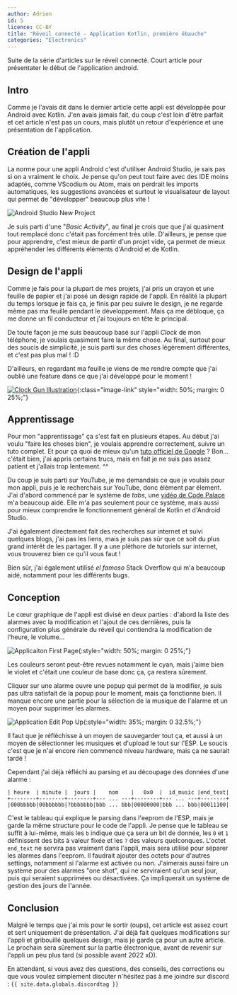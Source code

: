 ```yaml
---
author: Adrien
id: 5
licence: CC-BY
title: "Réveil connecté - Application Kotlin, première ébauche"
categories: "Electronics"
---
```


Suite de la série d'articles sur le réveil connecté. Court article pour présentater le début de l'application android.

## Intro

Comme je l'avais dit dans le dernier article cette appli est développée pour Android avec Kotlin.  J'en avais jamais fait, du coup c'est loin d'être parfait et cet article n'est pas un cours, mais plutôt un retour d'expérience et une présentation de l'application.

## Création de l'appli

La norme pour une appli Android c'est d'utiliser Android Studio, je sais pas si on a vraiment le choix. Je pense qu'on peut tout faire avec des IDE moins adaptés, comme VScodium ou Atom, mais on perdrait les imports automatiques, les suggestions avancées et surtout le visualisateur de layout qui permet de "développer" beaucoup plus vite !

![Android Studio New Project](/assets/images/5_1_android_studio_new_project.webp)

Je suis parti d'une "*Basic Activity*", au final je crois que que j'ai quasiment tout remplacé donc c'était pas forcément très utile. D'ailleurs, je pense que pour apprendre, c'est mieux de partir d'un projet vide, ça permet de mieux appréhender les différents éléments d'Android et de Kotlin.

## Design de l'appli

Comme je fais pour la plupart de mes projets, j'ai pris un crayon et une feuille de papier et j'ai posé un design rapide de l'appli. En réalité la plupart du temps lorsque je fais ça, je finis par peu suivre le design, je ne regarde même pas ma feuille pendant le développement. Mais ça me débloque, ça me donne un fil conducteur et j'ai toujours en tête le principal.

De toute façon je me suis beaucoup basé sur l'appli *Clock* de mon téléphone, je voulais quasiment faire la même chose. Au final, surtout pour des soucis de simplicité, je suis parti sur des choses légèrement différentes, et c'est pas plus mal ! :D

D'ailleurs, en regardant ma feuille je viens de me rendre compte que j'ai oublié une feature dans ce que j'ai développé pour le moment !

[![Clock Gun Illustration](/assets/images/5_2_clock_gun_illustration.jpg)](https://www.oldbookillustrations.com/illustrations/fooling-gun/){:class="image-link" style="width: 50%; margin: 0 25%;"}

## Apprentissage

Pour mon "apprentissage" ça s'est fait en plusieurs étapes. Au début j'ai voulu "faire les choses bien", je voulais apprendre correctement, suivre un tuto complet. Et pour ça quoi de mieux qu'un [tuto officiel de Google](https://developer.android.com/courses/android-basics-kotlin/course) ? Bon... c'était bien, j'ai appris certains trucs, mais en fait je ne suis pas assez patient et j'allais trop lentement. ^^

Du coup je suis parti sur YouTube, je me demandais ce que je voulais pour mon appli, puis je le recherchais sur YouTube, donc élément par élement. J'ai d'abord commencé par le système de *tabs*, une [vidéo de Code Palace](https://www.youtube.com/watch?v=ZxK7GomWRP8) m'a beaucoup aidé. Elle m'a pas seulement pour ce système, mais aussi pour mieux comprendre le fonctionnement général de Kotlin et d'Android Studio.

J'ai également directement fait des recherches sur internet et suivi quelques blogs, j'ai pas les liens, mais je suis pas sûr que ce soit du plus grand intérêt de les partager. Il y a une pléthore de tutoriels sur internet, vous trouverez bien ce qu'il vous faut !

Bien sûr, j'ai également utilisé *el famoso* Stack Overflow qui m'a beaucoup aidé, notamment pour les différents bugs.

## Conception

Le cœur graphique de l'appli est divisé en deux parties : d'abord la liste des alarmes avec la modification et l'ajout de ces dernières, puis la configuration plus générale du réveil qui contiendra la modification de l'heure, le volume...

![Applicaiton First Page](/assets/images/5_3_alarms_list.webp){:style="width: 50%; margin: 0 25%;"}

Les couleurs seront peut-être revues notamment le cyan, mais j'aime bien le violet et c'était une couleur de base donc ça, ça restera sûrement.

Cliquer sur une alarme ouvre une popup qui permet de la modifier, je suis pas ultra satisfait de la popup pour le moment, mais ça fonctionne bien. Il manque encore une partie pour la sélection de la musique de l'alarme et un moyen pour supprimer les alarmes.

![Application Edit Pop Up](/assets/images/5_4_alarm_popup.webp){:style="width: 35%; margin: 0 32.5%;"}

Il faut que je réfléchisse à un moyen de sauvegarder tout ça, et aussi à un moyen de sélectionner les musiques et d'upload le tout sur l'ESP. Le soucis c'est que je n'ai encore rien commencé niveau hardware, mais ça ne saurait tardé ! 

Cependant j'ai déjà réfléchi au parsing et au découpage des données d'une alarme :

```
| heure  | minute |  jours |    nom    |   0x0  |  id_music |end_text|
+--------+--------+--------+--- ... ---+--------+--- ... ---+--------+
|000bbbbb|00bbbbbb|?bbbbbbb|bbb ... bbb|00000000|bbb ... bbb|00011100|
```

C'est le tableau qui explique le parsing dans l'eeprom de l'ESP, mais je garde la même structure pour le code de l'appli. Je pense que le tableau se suffit à lui-même, mais les `b` indique que ça sera un bit de donnée, les `0` et `1` définissent des bits à valeur fixée et les `?` des valeurs quelconques. L'octet `end_text` ne servira pas vraiment dans l'appli, mais sera utilisé pour séparer les alarmes dans l'eeprom. Il faudrait ajouter des octets pour d'autres settings, notamment si l'alarme est activée ou non. J'aimerais aussi faire un système pour des alarmes "one shot", qui ne serviraient qu'un seul jour, puis qui seraient supprimées ou désactivées. Ça impliquerait un système de gestion des jours de l'année. 

## Conclusion

Malgré le temps que j'ai mis pour le sortir (oups), cet article est assez court et sert uniquement de présentation. J'ai déjà fait quelques modifications sur l'appli et gribouillé quelques design, mais je garde ça pour un autre article. Le prochain sera sûrement sur la partie électronique, avant de revenir sur l'appli un peu plus tard (si possible avant 2022 xD).

En attendant, si vous avez des questions, des conseils, des corrections ou que vous voulez simplement discuter n'hésitez pas à me joindre sur discord : `{{ site.data.globals.discordtag }}`
